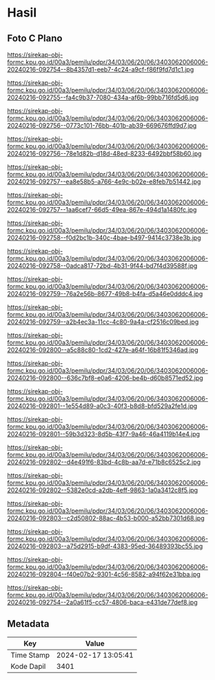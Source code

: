 # Hasil

## Foto C Plano

https://sirekap-obj-formc.kpu.go.id/00a3/pemilu/pdpr/34/03/06/20/06/3403062006006-20240216-092754--8b4357d1-eeb7-4c24-a9cf-f86f9fd7d1c1.jpg

https://sirekap-obj-formc.kpu.go.id/00a3/pemilu/pdpr/34/03/06/20/06/3403062006006-20240216-092755--fa4c9b37-7080-434a-af6b-99bb716fd5d6.jpg

https://sirekap-obj-formc.kpu.go.id/00a3/pemilu/pdpr/34/03/06/20/06/3403062006006-20240216-092756--0773c101-76bb-401b-ab39-669676ffd9d7.jpg

https://sirekap-obj-formc.kpu.go.id/00a3/pemilu/pdpr/34/03/06/20/06/3403062006006-20240216-092756--78e1d82b-d18d-48ed-8233-6492bbf58b60.jpg

https://sirekap-obj-formc.kpu.go.id/00a3/pemilu/pdpr/34/03/06/20/06/3403062006006-20240216-092757--ea8e58b5-a766-4e9c-b02e-e8feb7b51442.jpg

https://sirekap-obj-formc.kpu.go.id/00a3/pemilu/pdpr/34/03/06/20/06/3403062006006-20240216-092757--1aa6cef7-66d5-49ea-867e-494d1a1480fc.jpg

https://sirekap-obj-formc.kpu.go.id/00a3/pemilu/pdpr/34/03/06/20/06/3403062006006-20240216-092758--f0d2bc1b-340c-4bae-b497-9414c3738e3b.jpg

https://sirekap-obj-formc.kpu.go.id/00a3/pemilu/pdpr/34/03/06/20/06/3403062006006-20240216-092758--0adca817-72bd-4b31-9f44-bd7f4d39588f.jpg

https://sirekap-obj-formc.kpu.go.id/00a3/pemilu/pdpr/34/03/06/20/06/3403062006006-20240216-092759--76a2e56b-8677-49b8-b4fa-d5a46e0dddc4.jpg

https://sirekap-obj-formc.kpu.go.id/00a3/pemilu/pdpr/34/03/06/20/06/3403062006006-20240216-092759--a2b4ec3a-11cc-4c80-9a4a-cf2516c09bed.jpg

https://sirekap-obj-formc.kpu.go.id/00a3/pemilu/pdpr/34/03/06/20/06/3403062006006-20240216-092800--a5c88c80-1cd2-427e-a64f-16b81f5346ad.jpg

https://sirekap-obj-formc.kpu.go.id/00a3/pemilu/pdpr/34/03/06/20/06/3403062006006-20240216-092800--636c7bf8-e0a6-4206-be4b-d60b8571ed52.jpg

https://sirekap-obj-formc.kpu.go.id/00a3/pemilu/pdpr/34/03/06/20/06/3403062006006-20240216-092801--1e554d89-a0c3-40f3-b8d8-bfd529a2fe1d.jpg

https://sirekap-obj-formc.kpu.go.id/00a3/pemilu/pdpr/34/03/06/20/06/3403062006006-20240216-092801--59b3d323-8d5b-43f7-9a46-46a4119b14e4.jpg

https://sirekap-obj-formc.kpu.go.id/00a3/pemilu/pdpr/34/03/06/20/06/3403062006006-20240216-092802--d4e491f6-83bd-4c8b-aa7d-e71b8c6525c2.jpg

https://sirekap-obj-formc.kpu.go.id/00a3/pemilu/pdpr/34/03/06/20/06/3403062006006-20240216-092802--5382e0cd-a2db-4eff-9863-1a0a3412c8f5.jpg

https://sirekap-obj-formc.kpu.go.id/00a3/pemilu/pdpr/34/03/06/20/06/3403062006006-20240216-092803--c2d50802-88ac-4b53-b000-a52bb7301d68.jpg

https://sirekap-obj-formc.kpu.go.id/00a3/pemilu/pdpr/34/03/06/20/06/3403062006006-20240216-092803--a75d2915-b9df-4383-95ed-36489393bc55.jpg

https://sirekap-obj-formc.kpu.go.id/00a3/pemilu/pdpr/34/03/06/20/06/3403062006006-20240216-092804--f40e07b2-9301-4c56-8582-a94f62e31bba.jpg

https://sirekap-obj-formc.kpu.go.id/00a3/pemilu/pdpr/34/03/06/20/06/3403062006006-20240216-092754--2a0a61f5-cc57-4806-baca-e431de77def8.jpg


## Metadata

| Key        | Value               |
| ---------- | ------------------- |
| Time Stamp | 2024-02-17 13:05:41 |
| Kode Dapil | 3401                |



